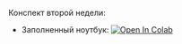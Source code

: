 Конспект второй недели:
 * Заполненный ноутбук: [![Open In Colab](https://colab.research.google.com/assets/colab-badge.svg)](https://colab.research.google.com/github/girafe-ai/ml-course/blob/msu_branch/week03_regularization/03_wanishing_gradient_and_regularization.ipynb)
